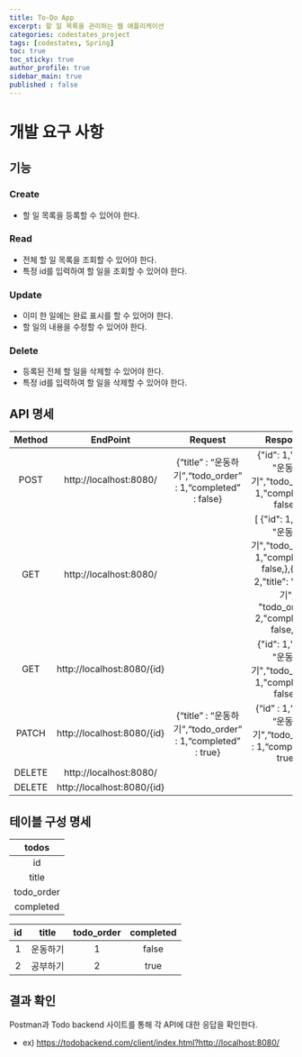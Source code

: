 ```yaml
---
title: To-Do App
excerpt: 할 일 목록을 관리하는 웹 애플리케이션
categories: codestates_project
tags: [codestates, Spring]
toc: true
toc_sticky: true
author_profile: true
sidebar_main: true
published : false
---
```

# 개발 요구 사항
## 기능 
### Create
- 할 일 목록을 등록할 수 있어야 한다.
### Read
- 전체 할 일 목록을 조회할 수 있어야 한다.
- 특정 id를 입력하여 할 일을 조회할 수 있어야 한다.
### Update
- 이미 한 일에는 완료 표시를 할 수 있어야 한다.
- 할 일의 내용을 수정할 수 있어야 한다.
### Delete
- 등록된 전체 할 일을 삭제할 수 있어야 한다.
- 특정 id를 입력하여 할 일을 삭제할 수 있어야 한다.

## API 명세

|Method|EndPoint|Request|Response|  
|:-:|:-:|:-:|:-:|  
|POST|http://localhost:8080/|{“title” : “운동하기”,“todo_order” : 1,“completed” : false}|{"id": 1,"title": "운동하기","todo_order": 1,"completed": false,}  
|GET|http://localhost:8080/||[ {"id": 1,"title": "운동하기","todo_order": 1,"completed": false,},{"id": 2,"title": "공부하기", "todo_order": 2,"completed": false,} ]|  
|GET|http://localhost:8080/{id}||{"id": 1,"title": "운동하기","todo_order": 1,"completed": false,}|  
|PATCH|http://localhost:8080/{id}|{“title” : “운동하기”,“todo_order” : 1,“completed” : true}|{“id” : 1,“title” : “운동하기”,“todo_order” : 1,“completed” : true}|  
|DELETE|http://localhost:8080/|||  
|DELETE|http://localhost:8080/{id}|||  

## 테이블 구성 명세

|todos|  
|:-:|  
|id|  
|title|  
|todo_order|    
|completed|  

|id|title|todo_order|completed|
|:-:|:-:|:-:|:-:|
|1|운동하기|1|false|
|2|공부하기|2|true|

## 결과 확인
Postman과 Todo backend 사이트를 통해 각 API에 대한 응답을 확인한다.
- ex) https://todobackend.com/client/index.html?http://localhost:8080/